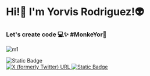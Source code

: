 <h1>Hi!👋 I'm Yorvis Rodriguez!👽</h1>
    <h3> Let's create code 💻✨ #MonkeYor🐒</h3>

![m1](https://github.com/MonkeYor13/MonkeYor13/assets/90053187/28f08a39-07ce-48ae-98c2-9c3b252e432e)

<div>
     <img alt="Static Badge" src="https://img.shields.io/badge/FOLLOWING%20MY%20SOCIAL-FOLLOWING?logo=alienware&color=E8563C">
</div>
<a href="https://twitter.com/YorMonke" target="_blank" rel="noopener noreferrer">
    <img alt="X (formerly Twitter) URL"
                        src="https://img.shields.io/twitter/url?url=https%3A%2F%2Ftwitter.com%2FYorMonke">
</a>
 <a href="https://www.instagram.com/monke.yor/" target="_blank" rel="noopener noreferrer">
                    <img alt="Static Badge"
                        src="https://img.shields.io/badge/MONKE.YOR-INSTAGRAM?style=social&logo=instagram&color=FDFEFE%20">
</a>
   






<!--
**MonkeYor13/MonkeYor13** is a ✨ _special_ ✨ repository because its `README.md` (this file) appears on your GitHub profile.

Here are some ideas to get you started:

- 🔭 I’m currently working on ...
- 🌱 I’m currently learning ...
- 👯 I’m looking to collaborate on ...
- 🤔 I’m looking for help with ...
- 💬 Ask me about ...
- 📫 How to reach me: ...
- 😄 Pronouns: ...
- ⚡ Fun fact: ...
-->
